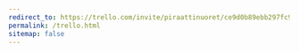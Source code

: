 ```yaml
---
redirect_to: https://trello.com/invite/piraattinuoret/ce9d0b89ebb297fc9ca16b193f31cfe5
permalink: /trello.html
sitemap: false
---
```


